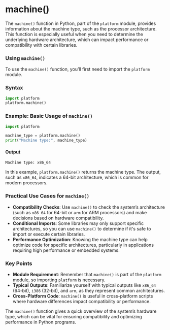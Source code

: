 # machine()
The `machine()` function in Python, part of the `platform` module, provides information about the machine type, such as the processor architecture. This function is especially useful when you need to determine the underlying hardware architecture, which can impact performance or compatibility with certain libraries.

### Using `machine()`

To use the `machine()` function, you’ll first need to import the `platform` module.

### Syntax
```python
import platform
platform.machine()
```

### Example: Basic Usage of `machine()`

```python
import platform

machine_type = platform.machine()
print("Machine type:", machine_type)
```

#### Output
```
Machine type: x86_64
```

In this example, `platform.machine()` returns the machine type. The output, such as `x86_64`, indicates a 64-bit architecture, which is common for modern processors.

### Practical Use Cases for `machine()`

- **Compatibility Checks**: Use `machine()` to check the system’s architecture (such as `x86_64` for 64-bit or `arm` for ARM processors) and make decisions based on hardware compatibility.
- **Conditional Imports**: Some libraries may only support specific architectures, so you can use `machine()` to determine if it's safe to import or execute certain libraries.
- **Performance Optimization**: Knowing the machine type can help optimize code for specific architectures, particularly in applications requiring high performance or embedded systems.

### Key Points 

- **Module Requirement**: Remember that `machine()` is part of the `platform` module, so importing `platform` is necessary.
- **Typical Outputs**: Familiarize yourself with typical outputs like `x86_64` (64-bit), `i386` (32-bit), and `arm`, as they represent common architectures.
- **Cross-Platform Code**: `machine()` is useful in cross-platform scripts where hardware differences impact compatibility or performance.

The `machine()` function gives a quick overview of the system’s hardware type, which can be vital for ensuring compatibility and optimizing performance in Python programs.